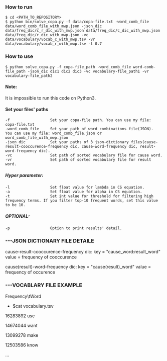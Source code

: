 ### How to run
```
$ cd <PATH_TO_REPOSITORY>
$ python bin/solve_copa.py -f data/copa-file.txt -word_comb_file data/word_comb_file_with_mwp.json -json_dic data/freq_dic/c_r_dic_with_mwp.json data/freq_dic/c_dic_with_mwp.json data/freq_dic/r_dic_with_mwp.json -vc data/vocabulary/vocab_c_with_mwp.tsv -vr data/vocabulary/vocab_r_with_mwp.tsv -l 0.7
```

### How to use
```
$ python solve_copa.py -f copa-file_path -word_comb_file word-comb-file_path -json_dic dic1 dic2 dic3 -vc vocabulary-file_path1 -vr vocabulary-file_path2
```

#### Note:
It is impossible to run this code on Python3.

#### Set your files' paths
```
-f                  Set your copa-file path. You can use my file: copa-file.txt
-word_comb_file     Set your path of word combinations file(JSON).  You can use my file: word_comb_file.json or word_comb_file_with_mwp.json
-json_dic           Set your paths of 3 json-dictionary files(cause-result-cooccurence-frequency dic, cause-word-frequency dic, result-word-frequency dic).
-vc                 Set path of sorted vocabulary file for cause word.
-vr                 Set path of sorted vocabulary file for result word.
```

##### Hyper parameter:
```
-l                  Set float value for lambda in CS equation.
-a                  Set float value for alpha in CS equation.
-t                  Set int value for threshold for filtering high frequency terms. If you filter top-10 frequent words, set this value to be 10.
```


##### OPTIONAL:
```
-p                  Option to print results' detail.
```

### ---JSON DICTIONARY FILE DETAILE
cause-result-cooccurence-frequency dic:
    key = "cause_word:result_word"
    value = frequency of cooccurence

cause(result)-word-frequency dic:
    key = "cause(result)_word"
    value = frequency of occurence


### ---VOCABLARY FILE EXAMPLE
Frequency\tWord
- $cat vocabulary.tsv

16283892        use

14674044        want

13099278        make

12503586        know

...

